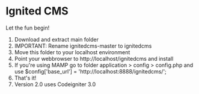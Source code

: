 Ignited CMS
===========

Let the fun begin!

1. Download and extract main folder
2. IMPORTANT: Rename ignitedcms-master to ignitedcms
3. Move this folder to your localhost environment
4. Point your webbrowser to http://localhost/ignitedcms and install
5. If you're using MAMP go to folder application > config > config.php
   and use $config['base_url']	= 'http://localhost:8888/ignitedcms/'; 
6. That's it!
7. Version 2.0 uses Codeigniter 3.0